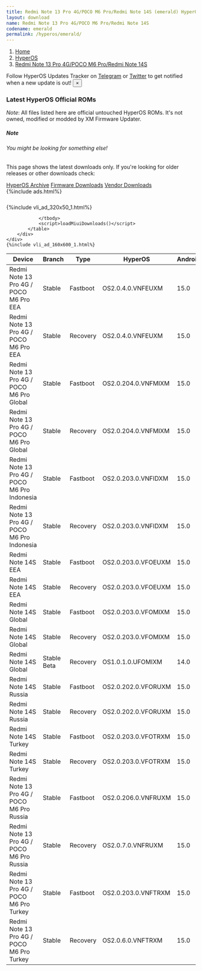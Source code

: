 ```yaml
---
title: Redmi Note 13 Pro 4G/POCO M6 Pro/Redmi Note 14S (emerald) HyperOS Downloads
layout: download
name: Redmi Note 13 Pro 4G/POCO M6 Pro/Redmi Note 14S
codename: emerald
permalink: /hyperos/emerald/
---
```

<nav aria-label="breadcrumb">
    <ol class="breadcrumb">
        <li class="breadcrumb-item"><a href="/">Home</a></li>
        <li class="breadcrumb-item"><a href="/hyperos/">HyperOS</a></li>
        <li class="breadcrumb-item active" aria-current="page"><a href="/hyperos/emerald/">Redmi Note 13 Pro 4G/POCO M6 Pro/Redmi Note 14S</a></li>
    </ol>
</nav>
<div class="alert alert-primary alert-dismissible fade show" role="alert">
    Follow HyperOS Updates Tracker on <a href="https://t.me/MIUIUpdatesTracker" class="alert-link">Telegram</a>
     or <a href="https://twitter.com/MiFwUpdater" class="alert-link">Twitter</a> to get notified when a new update is out!
    <button type="button" class="close" data-dismiss="alert" aria-label="Close">
        <span aria-hidden="true">&times;</span>
    </button>
</div>

### Latest HyperOS Official ROMs
*Note*: All files listed here are official untouched HyperOS ROMs. It's not owned, modified or modded by XM Firmware Updater.
<div class="card">
  <div class="card-body">
    <h5 class="card-title">Note</h5>
    <h6 class="card-subtitle mb-2 text-muted">You might be looking for something else!</h6>
    <p class="card-text">This page shows the latest downloads only.
     If you're looking for older releases or other downloads check:</p>
    <a href="/archive/hyperos/emerald/" class="card-link">HyperOS Archive</a>
    <a href="/firmware/emerald/" class="card-link">Firmware Downloads</a>
    <a href="/vendor/emerald/" class="card-link">Vendor Downloads</a>
  </div>
</div>
{%include ads.html%}
<div class="row justify-content-center">
    <div class="col-10">
        <div class="table-responsive-md" style="margin-top: 25px;">
            {%include vli_ad_320x50_1.html%}
            <table id="miui" class="display dt-responsive nowrap compact table table-striped table-hover table-sm">
                <thead class="thead-dark">
                    <tr>
                        <th data-ref="device">Device</th>
                        <th data-ref="branch">Branch</th>
                        <th data-ref="type">Type</th>
                        <th data-ref="miui">HyperOS</th>
                        <th data-ref="android">Android</th>
                        <th data-ref="size">Size</th>
                        <th data-ref="size">Date</th>
                        <th data-ref="link">Link</th>
                    </tr>
                </thead>
                <tbody>
                <tr><td>Redmi Note 13 Pro 4G / POCO M6 Pro EEA</td><td>Stable</td><td>Fastboot</td><td>OS2.0.4.0.VNFEUXM</td><td>15.0</td><td>7.3 GB</td><td>2025-05-28</td><td><a href="/hyperos/emerald/stable/OS2.0.4.0.VNFEUXM/">Download</a></td></tr>
<tr><td>Redmi Note 13 Pro 4G / POCO M6 Pro EEA</td><td>Stable</td><td>Recovery</td><td>OS2.0.4.0.VNFEUXM</td><td>15.0</td><td>4.8 GB</td><td>2025-06-16</td><td><a href="/hyperos/emerald/stable/OS2.0.4.0.VNFEUXM/">Download</a></td></tr>
<tr><td>Redmi Note 13 Pro 4G / POCO M6 Pro Global</td><td>Stable</td><td>Fastboot</td><td>OS2.0.204.0.VNFMIXM</td><td>15.0</td><td>7.8 GB</td><td>2025-07-14</td><td><a href="/hyperos/emerald/stable/OS2.0.204.0.VNFMIXM/">Download</a></td></tr>
<tr><td>Redmi Note 13 Pro 4G / POCO M6 Pro Global</td><td>Stable</td><td>Recovery</td><td>OS2.0.204.0.VNFMIXM</td><td>15.0</td><td>4.9 GB</td><td>2025-07-19</td><td><a href="/hyperos/emerald/stable/OS2.0.204.0.VNFMIXM/">Download</a></td></tr>
<tr><td>Redmi Note 13 Pro 4G / POCO M6 Pro Indonesia</td><td>Stable</td><td>Fastboot</td><td>OS2.0.203.0.VNFIDXM</td><td>15.0</td><td>7.3 GB</td><td>2025-07-14</td><td><a href="/hyperos/emerald/stable/OS2.0.203.0.VNFIDXM/">Download</a></td></tr>
<tr><td>Redmi Note 13 Pro 4G / POCO M6 Pro Indonesia</td><td>Stable</td><td>Recovery</td><td>OS2.0.203.0.VNFIDXM</td><td>15.0</td><td>4.9 GB</td><td>2025-07-19</td><td><a href="/hyperos/emerald/stable/OS2.0.203.0.VNFIDXM/">Download</a></td></tr>
<tr><td>Redmi Note 14S EEA</td><td>Stable</td><td>Fastboot</td><td>OS2.0.203.0.VFOEUXM</td><td>15.0</td><td>7.4 GB</td><td>2025-07-23</td><td><a href="/hyperos/emerald/stable/OS2.0.203.0.VFOEUXM/">Download</a></td></tr>
<tr><td>Redmi Note 14S EEA</td><td>Stable</td><td>Recovery</td><td>OS2.0.203.0.VFOEUXM</td><td>15.0</td><td>4.9 GB</td><td>2025-08-04</td><td><a href="/hyperos/emerald/stable/OS2.0.203.0.VFOEUXM/">Download</a></td></tr>
<tr><td>Redmi Note 14S Global</td><td>Stable</td><td>Fastboot</td><td>OS2.0.203.0.VFOMIXM</td><td>15.0</td><td>8.0 GB</td><td>2025-07-20</td><td><a href="/hyperos/emerald/stable/OS2.0.203.0.VFOMIXM/">Download</a></td></tr>
<tr><td>Redmi Note 14S Global</td><td>Stable</td><td>Recovery</td><td>OS2.0.203.0.VFOMIXM</td><td>15.0</td><td>4.9 GB</td><td>2025-07-30</td><td><a href="/hyperos/emerald/stable/OS2.0.203.0.VFOMIXM/">Download</a></td></tr>
<tr><td>Redmi Note 14S Global</td><td>Stable Beta</td><td>Recovery</td><td>OS1.0.1.0.UFOMIXM</td><td>14.0</td><td>4.6 GB</td><td>2025-03-20</td><td><a href="/hyperos/emerald/stable beta/OS1.0.1.0.UFOMIXM/">Download</a></td></tr>
<tr><td>Redmi Note 14S Russia</td><td>Stable</td><td>Fastboot</td><td>OS2.0.202.0.VFORUXM</td><td>15.0</td><td>7.9 GB</td><td>2025-07-29</td><td><a href="/hyperos/emerald/stable/OS2.0.202.0.VFORUXM/">Download</a></td></tr>
<tr><td>Redmi Note 14S Russia</td><td>Stable</td><td>Recovery</td><td>OS2.0.202.0.VFORUXM</td><td>15.0</td><td>4.8 GB</td><td>2025-08-07</td><td><a href="/hyperos/emerald/stable/OS2.0.202.0.VFORUXM/">Download</a></td></tr>
<tr><td>Redmi Note 14S Turkey</td><td>Stable</td><td>Fastboot</td><td>OS2.0.203.0.VFOTRXM</td><td>15.0</td><td>7.1 GB</td><td>2025-07-30</td><td><a href="/hyperos/emerald/stable/OS2.0.203.0.VFOTRXM/">Download</a></td></tr>
<tr><td>Redmi Note 14S Turkey</td><td>Stable</td><td>Recovery</td><td>OS2.0.203.0.VFOTRXM</td><td>15.0</td><td>4.9 GB</td><td>2025-08-12</td><td><a href="/hyperos/emerald/stable/OS2.0.203.0.VFOTRXM/">Download</a></td></tr>
<tr><td>Redmi Note 13 Pro 4G / POCO M6 Pro Russia</td><td>Stable</td><td>Fastboot</td><td>OS2.0.206.0.VNFRUXM</td><td>15.0</td><td>8.0 GB</td><td>2025-07-14</td><td><a href="/hyperos/emerald/stable/OS2.0.206.0.VNFRUXM/">Download</a></td></tr>
<tr><td>Redmi Note 13 Pro 4G / POCO M6 Pro Russia</td><td>Stable</td><td>Recovery</td><td>OS2.0.7.0.VNFRUXM</td><td>15.0</td><td>4.7 GB</td><td>2025-06-11</td><td><a href="/hyperos/emerald/stable/OS2.0.7.0.VNFRUXM/">Download</a></td></tr>
<tr><td>Redmi Note 13 Pro 4G / POCO M6 Pro Turkey</td><td>Stable</td><td>Fastboot</td><td>OS2.0.203.0.VNFTRXM</td><td>15.0</td><td>7.0 GB</td><td>2025-07-14</td><td><a href="/hyperos/emerald/stable/OS2.0.203.0.VNFTRXM/">Download</a></td></tr>
<tr><td>Redmi Note 13 Pro 4G / POCO M6 Pro Turkey</td><td>Stable</td><td>Recovery</td><td>OS2.0.6.0.VNFTRXM</td><td>15.0</td><td>4.8 GB</td><td>2025-06-11</td><td><a href="/hyperos/emerald/stable/OS2.0.6.0.VNFTRXM/">Download</a></td></tr>

                </tbody>
                <script>loadMiuiDownloads()</script>
            </table>
        </div>
    </div>
    {%include vli_ad_160x600_1.html%}
</div>
